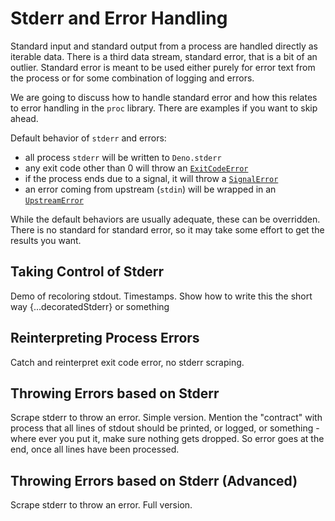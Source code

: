 # Stderr and Error Handling

Standard input and standard output from a process are handled directly as iterable data. There is a third data stream, standard error, that is a bit of an outlier. Standard error is meant to be used either purely for error text from the process or for some combination of logging and errors.

We are going to discuss how to handle standard error and how this relates to error handling in the `proc` library. There are examples if you want to skip ahead.

Default behavior of `stderr` and errors:

- all process `stderr` will be written to `Deno.stderr` 
- any exit code other than 0 will throw an [`ExitCodeError`](https://deno.land/x/proc@{{gitv}}/mod.ts?s=ExitCodeError)
- if the process ends due to a signal, it will throw a [`SignalError`](https://deno.land/x/proc@{{gitv}}/mod.ts?s=SignalError)
- an error coming from upstream (`stdin`) will be wrapped in an [`UpstreamError`](https://deno.land/x/proc@{{gitv}}/mod.ts?s=UpstreamError)

While the default behaviors are usually adequate, these can be overridden. There is no standard for standard error, so it may take some effort to get the results you want. 

## Taking Control of Stderr

Demo of recoloring stdout. Timestamps. Show how to write this the short way {...decoratedStderr} or something

## Reinterpreting Process Errors

Catch and reinterpret exit code error, no stderr scraping.

## Throwing Errors based on Stderr

Scrape stderr to throw an error. Simple version. Mention the "contract" with process that all lines of stdout should be printed, or logged, or something - where ever you put it, make sure nothing gets dropped. So error goes at the end, once all lines have been processed.

## Throwing Errors based on Stderr (Advanced)

Scrape stderr to throw an error. Full version.


